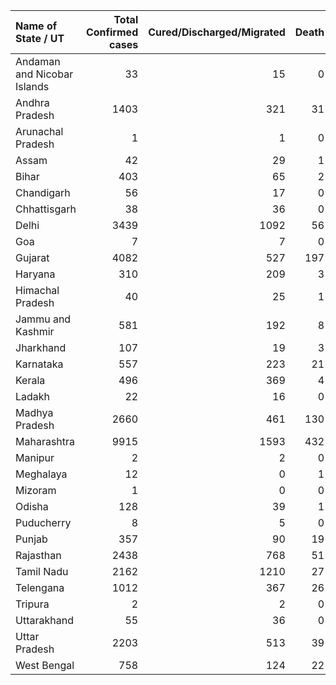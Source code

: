 | Name of State / UT          |   Total Confirmed cases |   Cured/Discharged/Migrated |   Death |
|:----------------------------|------------------------:|----------------------------:|--------:|
| Andaman and Nicobar Islands |                      33 |                          15 |       0 |
| Andhra Pradesh              |                    1403 |                         321 |      31 |
| Arunachal Pradesh           |                       1 |                           1 |       0 |
| Assam                       |                      42 |                          29 |       1 |
| Bihar                       |                     403 |                          65 |       2 |
| Chandigarh                  |                      56 |                          17 |       0 |
| Chhattisgarh                |                      38 |                          36 |       0 |
| Delhi                       |                    3439 |                        1092 |      56 |
| Goa                         |                       7 |                           7 |       0 |
| Gujarat                     |                    4082 |                         527 |     197 |
| Haryana                     |                     310 |                         209 |       3 |
| Himachal Pradesh            |                      40 |                          25 |       1 |
| Jammu and Kashmir           |                     581 |                         192 |       8 |
| Jharkhand                   |                     107 |                          19 |       3 |
| Karnataka                   |                     557 |                         223 |      21 |
| Kerala                      |                     496 |                         369 |       4 |
| Ladakh                      |                      22 |                          16 |       0 |
| Madhya Pradesh              |                    2660 |                         461 |     130 |
| Maharashtra                 |                    9915 |                        1593 |     432 |
| Manipur                     |                       2 |                           2 |       0 |
| Meghalaya                   |                      12 |                           0 |       1 |
| Mizoram                     |                       1 |                           0 |       0 |
| Odisha                      |                     128 |                          39 |       1 |
| Puducherry                  |                       8 |                           5 |       0 |
| Punjab                      |                     357 |                          90 |      19 |
| Rajasthan                   |                    2438 |                         768 |      51 |
| Tamil Nadu                  |                    2162 |                        1210 |      27 |
| Telengana                   |                    1012 |                         367 |      26 |
| Tripura                     |                       2 |                           2 |       0 |
| Uttarakhand                 |                      55 |                          36 |       0 |
| Uttar Pradesh               |                    2203 |                         513 |      39 |
| West Bengal                 |                     758 |                         124 |      22 |
